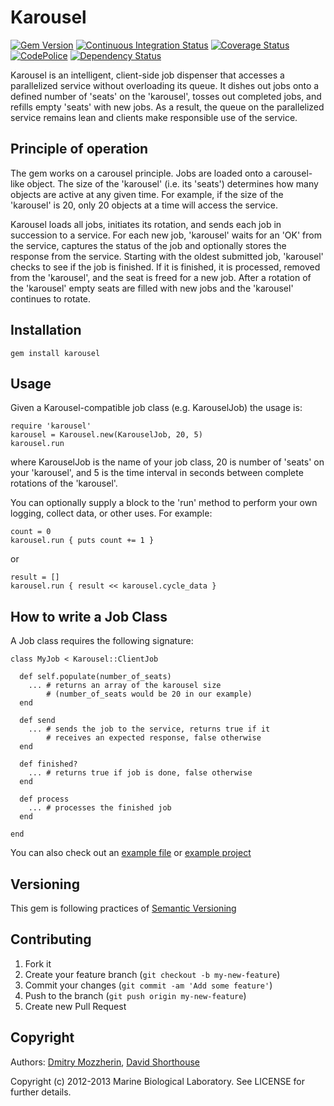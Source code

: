 Karousel
========

[![Gem Version][1]][2]
[![Continuous Integration Status][3]][4]
[![Coverage Status][5]][6]
[![CodePolice][7]][8]
[![Dependency Status][9]][10]


Karousel is an intelligent, client-side job dispenser that accesses a
parallelized service without overloading its queue. It dishes out jobs 
onto a defined number of 'seats' on the 'karousel', tosses out completed 
jobs, and refills empty 'seats' with new jobs. As a result, the queue on 
the parallelized service remains lean and clients make responsible use 
of the service.

Principle of operation
----------------------

The gem works on a carousel principle. Jobs are loaded onto a carousel-like 
object. The size of the 'karousel' (i.e. its 'seats') determines how 
many objects are active at any given time. For example, if the size of 
the 'karousel' is 20, only 20 objects at a time will access the service.

Karousel loads all jobs, initiates its rotation, and sends each job in 
succession to a service. For each new job, 'karousel' waits for an 'OK' 
from the service, captures the status of the job and optionally stores the 
response from the service. Starting with the oldest submitted job, 
'karousel' checks to see if the job is finished. If it is finished, it is 
processed, removed from the 'karousel', and the seat is freed for a new job. 
After a rotation of the 'karousel' empty seats are filled with new jobs and 
the 'karousel' continues to rotate.

Installation
------------

    gem install karousel

Usage
-----

Given a Karousel-compatible job class (e.g. KarouselJob) the usage is:

    require 'karousel'
    karousel = Karousel.new(KarouselJob, 20, 5)
    karousel.run

where KarouselJob is the name of your job class, 20 is number of 'seats' 
on your 'karousel', and 5 is the time interval in seconds between complete 
rotations of the 'karousel'.

You can optionally supply a block to the 'run' method to perform your own 
logging, collect data, or other uses. For example:

    count = 0
    karousel.run { puts count += 1 }

or

    result = []
    karousel.run { result << karousel.cycle_data }

How to write a Job Class
------------------------

A Job class requires the following signature:

    class MyJob < Karousel::ClientJob

      def self.populate(number_of_seats)
        ... # returns an array of the karousel size 
            # (number_of_seats would be 20 in our example)
      end

      def send
        ... # sends the job to the service, returns true if it 
            # receives an expected response, false otherwise
      end

      def finished?
        ... # returns true if job is done, false otherwise
      end

      def process
        ... # processes the finished job
      end

    end

You can also check out an [example file][11] or [example project][12]

Versioning
----------

This gem is following practices of [Semantic Versioning][13]

Contributing
------------

1. Fork it
2. Create your feature branch (`git checkout -b my-new-feature`)
3. Commit your changes (`git commit -am 'Add some feature'`)
4. Push to the branch (`git push origin my-new-feature`)
5. Create new Pull Request

Copyright
---------

Authors: [Dmitry Mozzherin][14], [David Shorthouse][15] 

Copyright (c) 2012-2013 Marine Biological Laboratory. See LICENSE for
further details.

[1]: https://badge.fury.io/rb/karousel.png
[2]: http://badge.fury.io/rb/karousel
[3]: https://secure.travis-ci.org/GlobalNamesArchitecture/karousel.png
[4]: http://travis-ci.org/GlobalNamesArchitecture/karousel
[5]: https://coveralls.io/repos/GlobalNamesArchitecture/karousel/badge.png?branch=master
[6]: https://coveralls.io/r/GlobalNamesArchitecture/karousel?branch=master
[7]: https://codeclimate.com/github/GlobalNamesArchitecture/karousel.png
[8]: https://codeclimate.com/github/GlobalNamesArchitecture/karousel
[9]: https://gemnasium.com/GlobalNamesArchitecture/karousel.png
[10]: https://gemnasium.com/GlobalNamesArchitecture/karousel
[11]: https://github.com/GlobalNamesArchitecture/karousel/blob/master/spec/support/client_job_dummy.rb
[12]: https://github.com/GlobalNamesArchitecture/karousel_example
[13]: http://semver.org/
[14]: https://github.com/dimus
[15]: https://github.com/dshorthouse
